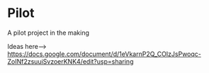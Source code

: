 # Pilot
A pilot project in the making

Ideas here--> https://docs.google.com/document/d/1eVkarnP2Q_COIzJsPwoqc-ZoINf2zsuuiSvzoerKNK4/edit?usp=sharing
